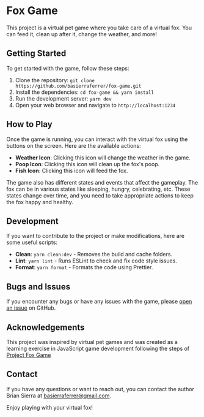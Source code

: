# Fox Game

This project is a virtual pet game where you take care of a virtual fox. You can feed it, clean up after it, change the weather, and more!

## Getting Started

To get started with the game, follow these steps:

1. Clone the repository: `git clone https://github.com/basierraferrer/fox-game.git`
2. Install the dependencies: `cd fox-game && yarn install`
3. Run the development server: `yarn dev`
4. Open your web browser and navigate to `http://localhost:1234`

## How to Play

Once the game is running, you can interact with the virtual fox using the buttons on the screen. Here are the available actions:

- **Weather Icon**: Clicking this icon will change the weather in the game.
- **Poop Icon**: Clicking this icon will clean up the fox's poop.
- **Fish Icon**: Clicking this icon will feed the fox.

The game also has different states and events that affect the gameplay. The fox can be in various states like sleeping, hungry, celebrating, etc. These states change over time, and you need to take appropriate actions to keep the fox happy and healthy.

## Development

If you want to contribute to the project or make modifications, here are some useful scripts:

- **Clean**: `yarn clean:dev` - Removes the build and cache folders.
- **Lint**: `yarn lint` - Runs ESLint to check and fix code style issues.
- **Format**: `yarn format` - Formats the code using Prettier.

## Bugs and Issues

If you encounter any bugs or have any issues with the game, please [open an issue](https://github.com/basierraferrer/fox-game/issues) on GitHub.

## Acknowledgements

This project was inspired by virtual pet games and was created as a learning exercise in JavaScript game development following the steps of [Project Fox Game](https://btholt.github.io/project-fox-game-site/)

## Contact

If you have any questions or want to reach out, you can contact the author Brian Sierra at basierraferrer@gmail.com.

Enjoy playing with your virtual fox!
